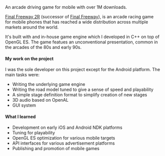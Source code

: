 ---
---
An arcade driving game for mobile with over 1M downloads.

[Final Freeway 2R](https://oykgames.com/final-freeway-2r/) (successor of [Final Freeway](https://oykgames.com/final-freeway/)), is an
arcade racing game for mobile phones that has reached a wide
distribution across multiple markets around the world.

It's built with and in-house game engine which I developed in C++ on top of
OpenGL ES. The game featues an unconventional presentation, common in the arcades of the 80s and early 90s.

#### My work on the project

I was the sole developer on this project except for the Android platform. The main tasks were:

- Writing the underlying game engine
- Writing the road model tuned to give a sense of speed and playability
- A simple stage definition format to simplify creation of new stages
- 3D audio based on OpenAL
- GUI system

#### What I learned

- Development on early iOS and Android NDK platforms
- Tuning for playability
- OpenGL ES optimization for various mobile targets
- API interfaces for various advertisement platforms
- Publishing and promotion of mobile games

